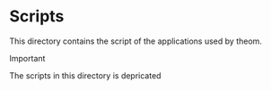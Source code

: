 # Scripts

This directory contains the script of the applications used by theom.

> [!IMPORTANT]
> The scripts in this directory is depricated

